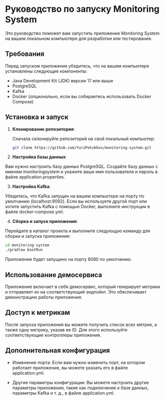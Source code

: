 # Руководство по запуску Monitoring System

Это руководство поможет вам запустить приложение Monitoring System на вашем локальном компьютере для разработки или тестирования.

## Требования

Перед запуском приложения убедитесь, что на вашем компьютере установлены следующие компоненты:

- Java Development Kit (JDK) версии 17 или выше
- PostgreSQL
- Kafka
- Docker (опционально, если вы собираетесь использовать Docker Compose)

## Установка и запуск

1. **Клонирование репозитория**:

   Сначала склонируйте репозиторий на свой локальный компьютер:

   ```bash
   git clone https://github.com/YuriPetukhov/monitoring-system.git
   ```
   
2. **Настройка базы данных**:

Вам нужно настроить базу данных PostgreSQL. Создайте базу данных с именем monitoringsystem и укажите ваше имя пользователя и пароль в файле application.properties.

3. **Настройка Kafka**:

Убедитесь, что Kafka запущен на вашем компьютере на порту по умолчанию (localhost:9092). Если вы используете другой порт или хотите запустить Kafka с помощью Docker, выполните инструкции в файле docker-compose.yml.

4. **Сборка и запуск приложения**:

Перейдите в каталог проекта и выполните следующую команду для сборки и запуска приложения:

```bash
cd monitoring-system
./gradlew bootRun
```

Приложение будет запущено на порту 8080 по умолчанию.

## Использование демосервиса
Приложение включает в себя демосервис, который генерирует метрики и отправляет их на соответствующий эндпойнт. Это обеспечивает демонстрацию работы приложения.

## Доступ к метрикам
После запуска приложения вы можете получить список всех метрик, а также одну метрику, указав ее ID. Для этого используйте соответствующие контроллеры приложения.

## Дополнительная конфигурация
- Изменение порта: Если вам нужно изменить порт, на котором работает приложение, вы можете указать его в файле application.yml.

- Другие параметры конфигурации: Вы можете настроить другие параметры приложения, такие как подключение к базе данных, параметры Kafka и т. д., в файле application.yml.

